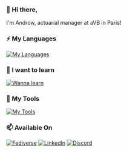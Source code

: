 ### 👋 Hi there,

I'm Androw, actuarial manager at aVB in Paris!

### ⚡ My Languages
[![My Languages](https://skillicons.dev/icons?i=java,bash,c,cpp,py,r,scala)](https://skillicons.dev)

### 🌱 I want to learn
[![Wanna learn](https://skillicons.dev/icons?i=rust,go,kotlin,dart)](https://skillicons.dev)

### 🔭 My Tools
[![My Tools](https://skillicons.dev/icons?i=linux,docker,git,ansible,github,gitlab,mysql,neovim,vscode,gcp,raspberrypi,regex)](https://skillicons.dev)

### 📫 Available On
[![Fediverse](https://skillicons.dev/icons?i=fediverse)](https://fe.disroot.org/@androw)
[![LinkedIn](https://skillicons.dev/icons?i=linkedin)](https://www.linkedin.com/in/androw/)
[![Discord](https://skillicons.dev/icons?i=discord)](https://discordapp.com/users/249908751052570635)


<!--
- 🔭 I’m currently working on ...
- 🌱 I’m currently learning ...
- 👯 I’m looking to collaborate on ...
- 🤔 I’m looking for help with ...
- 💬 Ask me about ...
- 📫 How to reach me: ...
- 😄 Pronouns: ...
- ⚡ Fun fact: ...
-->
